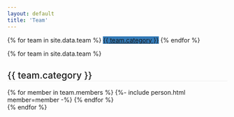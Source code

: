 ```yaml
---
layout: default
title: 'Team'
---
```



<style>
    .btn-info {
        background-color: #337ab7;
        border-color: #2e6da4;
    }
    .category-header {
        border-bottom: 1px solid #eee;
        font-weight: 500;
    }
    .up-icon {
        float: right;
        color: #337ab7;
    }
</style>

<div class="py-2">
{% for team in site.data.team %}
<a class="btn btn-info m-1" href="#{{ team.category }}" role="button">{{ team.category }}</a>
{% endfor %}
</div>

{% for team in site.data.team %}

<div class="col-lg-12" id="categories">

<h2 id="{{team.category}}" class="pt-3 pb-2 mx-2 category-header">{{ team.category }}
<a href="#" class="up-icon"><i class="fas fa-chevron-circle-up"></i></a></h2>

</div>
<div class="row p-2">
    {% for member in team.members %}
    {%- include person.html member=member -%}
    {% endfor %}
</div>
{% endfor %}
